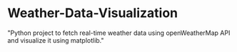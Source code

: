 # Weather-Data-Visualization
"Python project to fetch real-time weather data using openWeatherMap API and visualize it using matplotlib."
